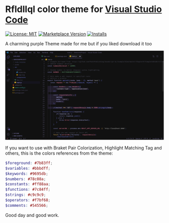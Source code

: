 # Rfldllql color theme for [Visual Studio Code](http://code.visualstudio.com)

[![License: MIT](https://img.shields.io/badge/license-MIT-orange.svg)](https://github.com/rafaeldellaquila/rfldllql-theme/blob/master/LICENSE)
[![Marketplace Version](https://vsmarketplacebadge.apphb.com/version/rafaeldellaquila.rfldllql-color-theme.svg)](https://marketplace.visualstudio.com/items?itemName=rafaeldellaquila.rfldllql-color-theme)
[![Installs](https://vsmarketplacebadge.apphb.com/installs/rafaeldellaquila.rfldllql-color-theme.svg)](https://marketplace.visualstudio.com/items?itemName=artlaman.chalice-icon-theme)

A charming purple Theme made for me but if you liked download it too

<p align="center">
  <img src="assets/printscreen.jpeg" title="Charming purple theme printscreen" />
</p>

If you want to use with Braket Pair Colorization, Highlight Matching Tag and others, this is the colors references from the theme:

```scss
$foreground: #7b83ff;
$variables: #bbbdff;
$keywords: #9695db;
$numbers: #78c08a;
$constants: #ff88aa;
$functions: #7c84ff;
$strings: #c9c9c9;
$operators: #f7bf68;
$comments: #545566;
```

Good day and good work.
